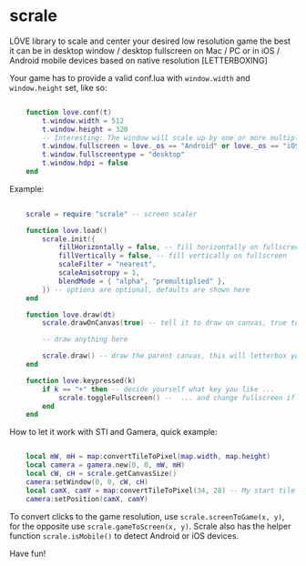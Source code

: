 # scrale
LÖVE library to scale and center your desired low resolution game the best it can be in desktop window / desktop fullscreen on Mac / PC or in iOS / Android mobile devices based on native resolution [LETTERBOXING]

Your game has to provide a valid conf.lua with `window.width` and `window.height` set, like so:

```lua

    function love.conf(t)
        t.window.width = 512                                             -- This is your game width. Scrale will read it.
        t.window.height = 320                                            -- This is your game height. Scrale will read it.
        -- Interesting: The window will scale up by one or more multipliers of 2 to fit your desktop as best as possible
        t.window.fullscreen = love._os == "Android" or love._os == "iOS" -- Fullscreen on mobile
        t.window.fullscreentype = "desktop"                              -- "desktop" fullscreen is required for scrale
        t.window.hdpi = false                                            -- Disable hdpi by default and let scrale change it for iOS devices
    end

```

Example:

```lua
    
    scrale = require "scrale" -- screen scaler

    function love.load()
        scrale.init({
            fillHorizontally = false, -- fill horizontally on fullscreen
            fillVertically = false, -- fill vertically on fullscreen
            scaleFilter = "nearest",
            scaleAnisotropy = 1,
            blendMode = { "alpha", "premultiplied" },
        }) -- options are optional, defaults are shown here
    end

    function love.draw(dt)
        scrale.drawOnCanvas(true) -- tell it to draw on canvas, true to clear canvas first

    	-- draw anything here

    	scrale.draw() -- draw the parent canvas, this will letterbox your game as you wish
    end

    function love.keypressed(k)
        if k == "+" then -- decide yourself what key you like ...
            scrale.toggleFullscreen() --  ... and change fullscreen if you want (there is also setFullscreen, check the code)
        end
    end

```

How to let it work with STI and Gamera, quick example:

```lua

    local mW, mH = map:convertTileToPixel(map.width, map.height)
    local camera = gamera.new(0, 0, mW, mH)
    local cW, cH = scrale.getCanvasSize()
    camera:setWindow(0, 0, cW, cH)
    local camX, camY = map:convertTileToPixel(34, 28) -- My start tile
    camera:setPosition(camX, camY)

```

To convert clicks to the game resolution, use `scrale.screenToGame(x, y)`, for the opposite use `scrale.gameToScreen(x, y)`. Scrale also has the helper function `scrale.isMobile()` to detect Android or iOS devices.

Have fun!
